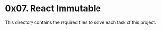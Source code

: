# 0x07. React Immutable
This directory contains the required files to solve each task of this project.
